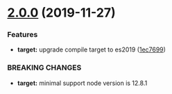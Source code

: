 # [2.0.0](https://github.com/skrtheboss/ts-async-semaphore/compare/v1.0.1...v2.0.0) (2019-11-27)


### Features

* **target:** upgrade compile target to es2019 ([1ec7699](https://github.com/skrtheboss/ts-async-semaphore/commit/1ec76996ebc2cd698b96ca4dbd75c4d2bcf9dc01))


### BREAKING CHANGES

* **target:** minimal support node version is 12.8.1
